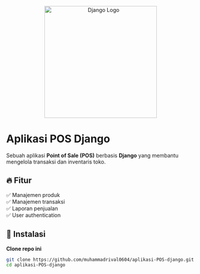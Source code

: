 <p align="center">
  <img src="https://upload.wikimedia.org/wikipedia/commons/7/75/Django_logo.svg" width="300" alt="Django Logo">
</p>

# Aplikasi POS Django

Sebuah aplikasi **Point of Sale (POS)** berbasis **Django** yang membantu mengelola transaksi dan inventaris toko.

## 🔥 Fitur
✅ Manajemen produk  
✅ Manajemen transaksi  
✅ Laporan penjualan  
✅ User authentication  

## 🚀 Instalasi
**Clone repo ini**  
   ```bash
   git clone https://github.com/muhammadrival0604/aplikasi-POS-django.git
   cd aplikasi-POS-django
